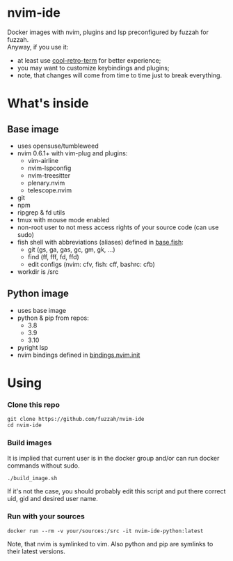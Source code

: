 # nvim-ide
Docker images with nvim, plugins and lsp preconfigured by fuzzah for fuzzah.<br>
Anyway, if you use it:
* at least use [cool-retro-term](https://github.com/Swordfish90/cool-retro-term) for better experience;
* you may want to customize keybindings and plugins;
* note, that changes will come from time to time just to break everything.

# What's inside
## Base image
* uses opensuse/tumbleweed
* nvim 0.6.1+ with vim-plug and plugins:
    * vim-airline
    * nvim-lspconfig
    * nvim-treesitter
    * plenary.nvim
    * telescope.nvim
* git
* npm
* ripgrep & fd utils
* tmux with mouse mode enabled
* non-root user to not mess access rights of your source code (can use sudo)
* fish shell with abbreviations (aliases) defined in [base.fish](base.fish):
    * git (gs, ga, gas, gc, gm, gk, ...)
    * find (ff, fff, fd, ffd)
    * edit configs (nvim: cfv, fish: cff, bashrc: cfb)
* workdir is /src


## Python image
* uses base image
* python & pip from repos:
    * 3.8
    * 3.9
    * 3.10
* pyright lsp
* nvim bindings defined in [bindings.nvim.init](bindings.nvim.init)

# Using
### Clone this repo
```shell
git clone https://github.com/fuzzah/nvim-ide
cd nvim-ide
```
### Build images
It is implied that current user is in the docker group and/or can run docker commands without sudo.
```shell
./build_image.sh
```
If it's not the case, you should probably edit this script and put there correct uid, gid and desired user name.

### Run with your sources
```shell
docker run --rm -v your/sources:/src -it nvim-ide-python:latest
```

Note, that nvim is symlinked to vim. Also python and pip are symlinks to their latest versions.
